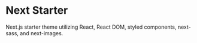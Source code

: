 # Next Starter

Next.js starter theme utilizing React, React DOM, styled components, next-sass, and next-images.
